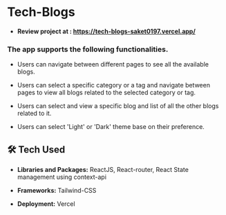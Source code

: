 # Tech-Blogs

- **Review project at : https://tech-blogs-saket0197.vercel.app/**

### The app supports the following functionalities.

- Users can navigate between different pages to see all the available blogs.

- Users can select a specific category or a tag and navigate between pages to view all blogs related to the selected category or tag.

- Users can select and view a specific blog and list of all the other blogs related to it.

- Users can select 'Light' or 'Dark' theme base on their preference.

## 🛠 Tech Used

- **Libraries and Packages:** ReactJS, React-router, React State management using context-api

- **Frameworks:** Tailwind-CSS

- **Deployment:** Vercel
